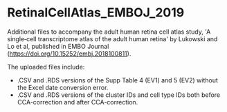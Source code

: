 # RetinalCellAtlas_EMBOJ_2019
Additional files to accompany the adult human retina cell atlas study, 'A single‐cell transcriptome atlas of the adult human retina' by Lukowski and Lo et al, published in EMBO Journal (https://doi.org/10.15252/embj.2018100811).

The uploaded files include:
- .CSV and .RDS versions of the Supp Table 4 (EV1) and 5 (EV2) without the Excel date conversion error.
- .CSV and .RDS versions of the cluster IDs and cell type IDs both before CCA-correction and after CCA-correction.

